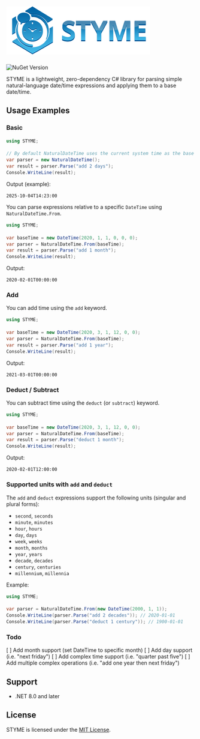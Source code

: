 ﻿# ![Icon](logo.png) 
![NuGet Version](https://img.shields.io/nuget/v/STYME)

STYME is a lightweight, zero-dependency C# library for parsing simple natural-language date/time expressions and applying them to a base date/time.

## Usage Examples

### Basic

```csharp
using STYME;

// By default NaturalDateTime uses the current system time as the base
var parser = new NaturalDateTime();
var result = parser.Parse("add 2 days");
Console.WriteLine(result);
```

Output (example):

```
2025-10-04T14:23:00
```

You can parse expressions relative to a specific `DateTime` using `NaturalDateTime.From`.

```csharp
using STYME;

var baseTime = new DateTime(2020, 1, 1, 0, 0, 0);
var parser = NaturalDateTime.From(baseTime);
var result = parser.Parse("add 1 month");
Console.WriteLine(result);
```

Output:

```
2020-02-01T00:00:00
```

### Add

You can add time using the `add` keyword.

```csharp
using STYME;

var baseTime = new DateTime(2020, 3, 1, 12, 0, 0);
var parser = NaturalDateTime.From(baseTime);
var result = parser.Parse("add 1 year");
Console.WriteLine(result);
```

Output:

```
2021-03-01T00:00:00
```


### Deduct / Subtract

You can subtract time using the `deduct` (or `subtract`) keyword.

```csharp
using STYME;

var baseTime = new DateTime(2020, 3, 1, 12, 0, 0);
var parser = NaturalDateTime.From(baseTime);
var result = parser.Parse("deduct 1 month");
Console.WriteLine(result);
```

Output:

```
2020-02-01T12:00:00
```

### Supported units with `add` and `deduct`

The `add` and `deduct` expressions support the following units (singular and plural forms):

- `second`, `seconds`
- `minute`, `minutes`
- `hour`, `hours`
- `day`, `days`
- `week`, `weeks`
- `month`, `months`
- `year`, `years`
- `decade`, `decades`
- `century`, `centuries`
- `millennium`, `millennia`

Example:

```csharp
using STYME;

var parser = NaturalDateTime.From(new DateTime(2000, 1, 1));
Console.WriteLine(parser.Parse("add 2 decades")); // 2020-01-01
Console.WriteLine(parser.Parse("deduct 1 century")); // 1900-01-01
```

### Todo

[ ] Add month support (set DateTime to specific month)
[ ] Add day support (i.e. "next friday")
[ ] Add complex time support (i.e. "quarter past five")
[ ] Add multiple complex operations (i.e. "add one year then next friday")

## Support

* .NET 8.0 and later

## License

STYME is licensed under the [MIT License](LICENSE).
